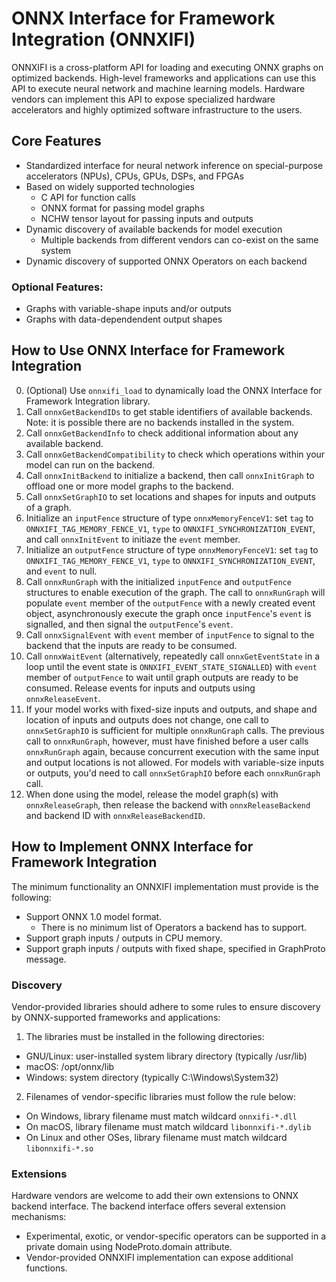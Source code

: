 # ONNX Interface for Framework Integration (ONNXIFI)

ONNXIFI is a cross-platform API for loading and executing ONNX graphs on optimized backends. High-level frameworks and applications can use this API to execute neural network and machine learning models. Hardware vendors can implement this API to expose specialized hardware accelerators and highly optimized software infrastructure to the users.

## Core Features

- Standardized interface for neural network inference on special-purpose accelerators (NPUs), CPUs, GPUs, DSPs, and FPGAs
- Based on widely supported technologies
  - C API for function calls
  - ONNX format for passing model graphs
  - NCHW tensor layout for passing inputs and outputs
- Dynamic discovery of available backends for model execution
  - Multiple backends from different vendors can co-exist on the same system
- Dynamic discovery of supported ONNX Operators on each backend

### Optional Features:

- Graphs with variable-shape inputs and/or outputs
- Graphs with data-dependendent output shapes

## How to Use ONNX Interface for Framework Integration

0. (Optional) Use `onnxifi_load` to dynamically load the ONNX Interface for Framework Integration library.
1. Call `onnxGetBackendIDs` to get stable identifiers of available backends. Note: it is possible there are no backends installed in the system.
2. Call `onnxGetBackendInfo` to check additional information about any available backend.
3. Call `onnxGetBackendCompatibility` to check which operations within your model can run on the backend.
4. Call `onnxInitBackend` to initialize a backend, then call `onnxInitGraph` to offload one or more model graphs to the backend.
5. Call `onnxSetGraphIO` to set locations and shapes for inputs and outputs of a graph.
6. Initialize an `inputFence` structure of type `onnxMemoryFenceV1`: set `tag` to `ONNXIFI_TAG_MEMORY_FENCE_V1`, `type` to `ONNXIFI_SYNCHRONIZATION_EVENT`, and call `onnxInitEvent` to initiaze the `event` member.
7. Initialize an `outputFence` structure of type `onnxMemoryFenceV1`: set `tag` to `ONNXIFI_TAG_MEMORY_FENCE_V1`, `type` to `ONNXIFI_SYNCHRONIZATION_EVENT`, and `event` to null.
8. Call `onnxRunGraph` with the initialized `inputFence` and `outputFence` structures to enable execution of the graph. The call to `onnxRunGraph` will populate `event` member of the `outputFence` with a newly created event object, asynchronously execute the graph once `inputFence`'s `event` is signalled, and then signal the `outputFence`'s `event`.
9. Call `onnxSignalEvent` with `event` member of `inputFence` to signal to the backend that the inputs are ready to be consumed. 
10. Call `onnxWaitEvent` (alternatively, repeatedly call `onnxGetEventState` in a loop until the event state is `ONNXIFI_EVENT_STATE_SIGNALLED`) with `event` member of `outputFence` to wait until graph outputs are ready to be consumed. Release events for inputs and outputs using `onnxReleaseEvent`.
11. If your model works with fixed-size inputs and outputs, and shape and location of inputs and outputs does not change, one call to `onnxSetGraphIO` is sufficient for multiple `onnxRunGraph` calls. The previous call to `onnxRunGraph`, however, must have finished before a user calls `onnxRunGraph` again, because concurrent execution with the same input and output locations is not allowed. For models with variable-size inputs or outputs, you'd need to call `onnxSetGraphIO` before each `onnxRunGraph` call.
12. When done using the model, release the model graph(s) with `onnxReleaseGraph`, then release the backend with `onnxReleaseBackend` and backend ID with `onnxReleaseBackendID`.

## How to Implement ONNX Interface for Framework Integration

The minimum functionality an ONNXIFI implementation must provide is the following:

- Support ONNX 1.0 model format.
  - There is no minimum list of Operators a backend has to support.
- Support graph inputs / outputs in CPU memory.
- Support graph inputs / outputs with fixed shape, specified in GraphProto message.

### Discovery

Vendor-provided libraries should adhere to some rules to ensure discovery by ONNX-supported frameworks and applications:

1. The libraries must be installed in the following directories:
  - GNU/Linux: user-installed system library directory (typically /usr/lib)
  - macOS: /opt/onnx/lib
  - Windows: system directory (typically C:\Windows\System32)

2. Filenames of vendor-specific libraries must follow the rule below:
  - On Windows, library filename must match wildcard `onnxifi-*.dll`
  - On macOS, library filename must match wildcard `libonnxifi-*.dylib`
  - On Linux and other OSes, library filename must match wildcard `libonnxifi-*.so`

### Extensions

Hardware vendors are welcome to add their own extensions to ONNX backend interface. The backend interface offers several extension mechanisms:
- Experimental, exotic, or vendor-specific operators can be supported in a private domain using NodeProto.domain attribute.
- Vendor-provided ONNXIFI implementation can expose additional functions.
